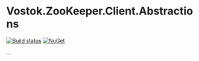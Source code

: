 # Vostok.ZooKeeper.Client.Abstractions

[![Build status](https://ci.appveyor.com/api/projects/status/github/vostok/zookeeper.client.abstractions?svg=true&branch=master)](https://ci.appveyor.com/project/vostok/zookeeper-client-abstractions/branch/master)
[![NuGet](https://img.shields.io/nuget/v/Vostok.ZooKeeper.Client.Abstractions.svg)](https://www.nuget.org/packages/Vostok.ZooKeeper.Client.Abstractions)

...
